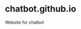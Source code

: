 # chatbot.github.io
Website for chatbot 


<script type="module">
    import Chatbot from "https://cdn.jsdelivr.net/npm/flowise-embed/dist/web.js"
    Chatbot.init({
        chatflowid: "159e4bc2-ac9e-42e9-83d3-ddcd80bc6015",
        apiHost: "http://104.45.190.186:3000",
    })
</script>
